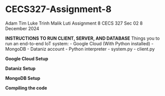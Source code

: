 # CECS327-Assignment-8
Adam Tim
Luke Trinh
Malik Luti
Assignment 8
CECS 327 Sec 02
8 December 2024

**INSTRUCTIONS TO RUN CLIENT, SERVER, AND DATABASE**
Things you to run an end-to-end IoT system:
    - Google Cloud (With Python installed)
    - MongoDB
    - Dataniz account
    - Python interpreter
    - system.py
    - client.py

**Google Cloud Setup**


**Dataniz Setup**


**MongoDB Setup**


**Compiling the code**